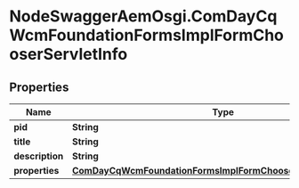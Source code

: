 # NodeSwaggerAemOsgi.ComDayCqWcmFoundationFormsImplFormChooserServletInfo

## Properties
Name | Type | Description | Notes
------------ | ------------- | ------------- | -------------
**pid** | **String** |  | [optional] 
**title** | **String** |  | [optional] 
**description** | **String** |  | [optional] 
**properties** | [**ComDayCqWcmFoundationFormsImplFormChooserServletProperties**](ComDayCqWcmFoundationFormsImplFormChooserServletProperties.md) |  | [optional] 


